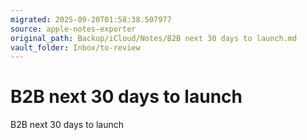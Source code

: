 ```yaml
---
migrated: 2025-09-20T01:58:38.507977
source: apple-notes-exporter
original_path: Backup/iCloud/Notes/B2B next 30 days to launch.md
vault_folder: Inbox/to-review
---
```

# B2B next 30 days to launch

B2B next 30 days to launch 
